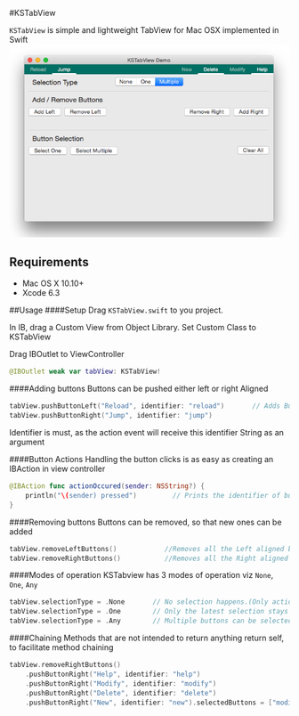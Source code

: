 #KSTabView

`KSTabView` is simple and lightweight TabView for Mac OSX implemented in Swift
![](./demo.png)

## Requirements
- Mac OS X 10.10+
- Xcode 6.3

##Usage
####Setup
Drag `KSTabView.swift` to you project.

In IB, drag a Custom View from Object Library. Set Custom Class to KSTabView

Drag IBOutlet to ViewController
```swift
@IBOutlet weak var tabView: KSTabView!
```
####Adding buttons
Buttons can be pushed either left or right Aligned
```swift
tabView.pushButtonLeft("Reload", identifier: "reload")       // Adds Button with title "Reload" and identifier "reload" aligned Left
tabView.pushButtonRight("Jump", identifier: "jump")
```
Identifier is must, as the action event will receive this identifier String as an argument

####Button Actions
Handling the button clicks is as easy as creating an IBAction in view controller
```swift
@IBAction func actionOccured(sender: NSString?) {
    println("\(sender) pressed")         // Prints the identifier of button that is clicked
}

```
####Removing buttons
Buttons can be removed, so that new ones can be added
```swift
tabView.removeLeftButtons()            //Removes all the Left aligned buttons
tabView.removeRightButtons()           //Removes all the Right aligned buttons
```
####Modes of operation
KSTabview has 3 modes of operation viz `None`, `One`, `Any`
```swift
tabView.selectionType = .None       // No selection happens.(Only action triggers)
tabView.selectionType = .One        // Only the latest selection stays
tabView.selectionType = .Any        // Multiple buttons can be selected
```
####Chaining
Methods that are not intended to return anything return self, to facilitate method chaining
```swift
tabView.removeRightButtons()
    .pushButtonRight("Help", identifier: "help")
    .pushButtonRight("Modify", identifier: "modify")
    .pushButtonRight("Delete", identifier: "delete")
    .pushButtonRight("New", identifier: "new").selectedButtons = ["modify"]
```
